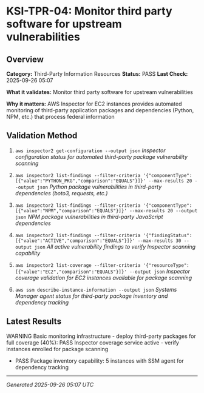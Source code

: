 # KSI-TPR-04: Monitor third party software for upstream vulnerabilities

## Overview

**Category:** Third-Party Information Resources
**Status:** PASS
**Last Check:** 2025-09-26 05:07

**What it validates:** Monitor third party software for upstream vulnerabilities

**Why it matters:** AWS Inspector for EC2 instances provides automated monitoring of third-party application packages and dependencies (Python, NPM, etc.) that process federal information

## Validation Method

1. `aws inspector2 get-configuration --output json`
   *Inspector configuration status for automated third-party package vulnerability scanning*

2. `aws inspector2 list-findings --filter-criteria '{"componentType":[{"value":"PYTHON_PKG","comparison":"EQUALS"}]}' --max-results 20 --output json`
   *Python package vulnerabilities in third-party dependencies (boto3, requests, etc.)*

3. `aws inspector2 list-findings --filter-criteria '{"componentType":[{"value":"NPM","comparison":"EQUALS"}]}' --max-results 20 --output json`
   *NPM package vulnerabilities in third-party JavaScript dependencies*

4. `aws inspector2 list-findings --filter-criteria '{"findingStatus":[{"value":"ACTIVE","comparison":"EQUALS"}]}' --max-results 30 --output json`
   *All active vulnerability findings to verify Inspector scanning capability*

5. `aws inspector2 list-coverage --filter-criteria '{"resourceType":[{"value":"EC2","comparison":"EQUALS"}]}' --output json`
   *Inspector coverage validation for EC2 instances available for package scanning*

6. `aws ssm describe-instance-information --output json`
   *Systems Manager agent status for third-party package inventory and dependency tracking*

## Latest Results

WARNING Basic monitoring infrastructure - deploy third-party packages for full coverage (40%): PASS Inspector coverage service active - verify instances enrolled for package scanning
- PASS Package inventory capability: 5 instances with SSM agent for dependency tracking

---
*Generated 2025-09-26 05:07 UTC*